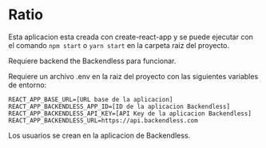 # Ratio

Esta aplicacion esta creada con create-react-app y se puede ejecutar con el comando `npm start` o `yarn start` en la carpeta raiz del proyecto.

Requiere backend the Backendless para funcionar. 

Requiere un archivo .env en la raiz del proyecto con las siguientes variables de entorno:

```
REACT_APP_BASE_URL=[URL base de la aplicacion]
REACT_APP_BACKENDLESS_APP_ID=[ID de la aplicacion Backendless]
REACT_APP_BACKENDLESS_API_KEY=[API Key de la aplicacion Backendless]
REACT_APP_BACKENDLESS_URL=https://api.backendless.com
```

Los usuarios se crean en la aplicacion de Backendless.

